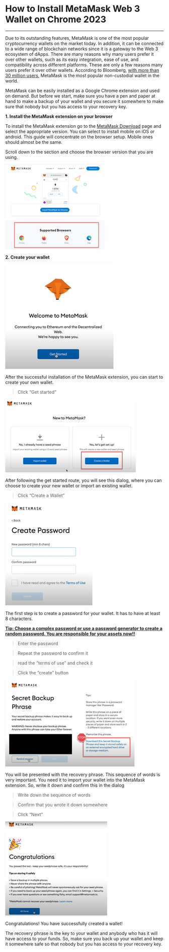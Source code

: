 # How to Install MetaMask Web 3 Wallet on Chrome 2023

---

Due to its outstanding features, MetaMask is one of the most popular cryptocurrency wallets on the market today. In addition, it can be connected to a wide range of blockchain networks since it is a gateway to the Web 3 ecosystem of dApps. There are many reasons why many users prefer it over other wallets, such as its easy integration, ease of use, and compatibility across different platforms. These are only a few reasons many users prefer it over other wallets. According to Bloomberg, [with more than 30 million users](https://www.bloomberg.com/news/articles/2022-08-20/ethereum-overhaul-risks-creating-a-new-class-of-crypto-kingpins), MetaMask is the most popular non-custodial wallet in the world.

MetaMask can be easily installed as a Google Chrome extension and used on demand. But before we start, make sure you have a pen and paper at hand to make a backup of your wallet and you secure it somewhere to make sure that nobody but you has access to your recovery key.

**1. Install the MetaMask extension on your browser**

To install the MetaMask extension go to the [MetaMask Download](https://metamask.io/download.html) page and select the appropriate version. You can select to install mobile on iOS or android. This guide will concentrate on the browser setup. Mobile ones should almost be the same.

Scroll down to the section and choose the browser version that you are using.

![](../.gitbook/assets/install-metamask-web-01.png)

**2. Create your wallet**

![](../.gitbook/assets/install-metamask-web-02.png)

After the successful installation of the MetaMask extension, you can start to create your own wallet.

> Click “Get started”

![](../.gitbook/assets/install-metamask-web-03.png)

After following the get started route, you will see this dialog, where you can choose to create your new wallet or import an existing wallet.

> Click “Create a Wallet”

![](../.gitbook/assets/install-metamask-web-04.png)

The first step is to create a password for your wallet. It has to have at least 8 characters. 

**<u>Tip: Choose a complex password or use a password generator to create a random password. You are responsible for your assets now!!</u>**

> Enter the password

> Repeat the password to confirm it

> read the “terms of use” and check it

> Click the “create” button 

![](../.gitbook/assets/install-metamask-web-05.png)

You will be presented with the recovery phrase. This sequence of words is very important. You need it to import your wallet into the MetaMask extension. So, write it down and confirm this in the dialog

> Write down the sequence of words

> Confirm that you wrote it down somewhere

> Click “Next”

![](../.gitbook/assets/install-metamask-web-06.png)

Congratulations! You have successfully created a wallet!

The recovery phrase is the key to your wallet and anybody who has it will have access to your funds. So, make sure you back up your wallet and keep it somewhere safe so that nobody but you has access to your recovery key.
